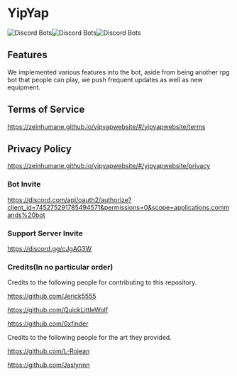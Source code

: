 # YipYap 
![Discord Bots](https://discordbots.org/api/widget/servers/745275291785494571.svg)![Discord Bots](https://discordbots.org/api/widget/status/745275291785494571.svg)![Discord Bots](https://top.gg/api/widget/owner/745275291785494571.svg)

## Features
We implemented various features into the bot, aside from being another rpg bot that people can play, we push frequent updates as well as new equipment. 

## Terms of Service
https://zeinhumane.github.io/yipyapwebsite/#/yipyapwebsite/terms
## Privacy Policy
https://zeinhumane.github.io/yipyapwebsite/#/yipyapwebsite/privacy

### Bot Invite
https://discord.com/api/oauth2/authorize?client_id=745275291785494571&permissions=0&scope=applications.commands%20bot
### Support Server Invite
https://discord.gg/cJgAG3W
### Credits(In no particular order)
Credits to the following people for contributing to this repository.

https://github.com/Jerick5555

https://github.com/QuickLittleWolf

https://github.com/0xfinder

Credits to the following people for the art they provided.

https://github.com/L-Rojean

https://github.com/Jaslynnn
